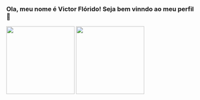 ### Ola, meu nome é Victor Flórido! Seja bem vinndo ao meu perfil 👋

<!--
**Strutf/Strutf** is a ✨ _special_ ✨ repository because its `README.md` (this file) appears on your GitHub profile.

Here are some ideas to get you started:

- 🔭 I’m currently working on ...
- 🌱 I’m currently learning ...
- 👯 I’m looking to collaborate on ...
- 🤔 I’m looking for help with ...
- 💬 Ask me about ...
- 📫 How to reach me: ...
- 😄 Pronouns: ...
- ⚡ Fun fact: ...
-->
<div>
  <img height="180px" src="https://img.shields.io/badge/LinkedIn-0077B5?style=for-the-badge&logo=linkedin&logoColor=white"/>
  <img height="180px" src="https://img.shields.io/badge/-Behance-blue?style=for-the-badge&logo=behance&logoColor=white"/>
</div>
